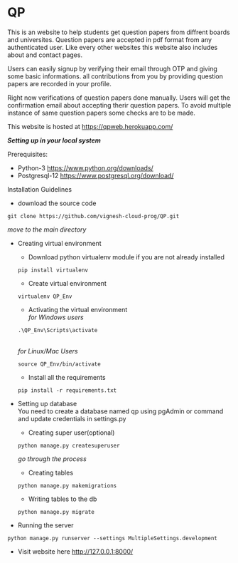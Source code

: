 # QP

This is an website to help students get question papers from diffrent boards and universites. Question papers are accepted in pdf format from any authenticated user. Like every other websites this website also includes about and contact pages.

Users can easily signup by verifying their email through OTP and giving some basic informations. all contributions from you by providing question papers are recorded in your profile.

Right now verifications of question papers done manually. Users will get the confirmation email about accepting therir question papers. To avoid multiple instance of same question papers some checks are to be made.

This website is hosted at https://qpweb.herokuapp.com/

__*Setting up in your local system*__

Prerequisites:
* Python-3 https://www.python.org/downloads/
* Postgresql-12 https://www.postgresql.org/download/

Installation Guidelines
* download the source code
```shell
git clone https://github.com/vignesh-cloud-prog/QP.git 
```

_move to the main directory_

* Creating virtual environment
  * Download python virtualenv module if you are not already installed
  ```shell
  pip install virtualenv
  ```
  * Create virtual environment
  ```shell
  virtualenv QP_Env
  ```
  * Activating the virtual environment<br>
  _for Windows users_
  ```shell
  .\QP_Env\Scripts\activate
  ```
  \
  _for Linux/Mac Users_
  ```shell
  source QP_Env/bin/activate
  ```
  * Install all the requirements 
  ```shell
  pip install -r requirements.txt
  ```
 
  
* Setting up database<br>
  You need to create a database named qp using pgAdmin or command and update credentials in settings.py
  * Creating super user(optional)
  ```shell
  python manage.py createsuperuser
  ```
  _go through the process_
  
  * Creating tables
  ```shell
  python manage.py makemigrations
  ```
  
  * Writing tables to the db
  ```shell
  python manage.py migrate
  ```
  
* Running the server
```shell
python manage.py runserver --settings MultipleSettings.development
```

* Visit website here http://127.0.0.1:8000/



